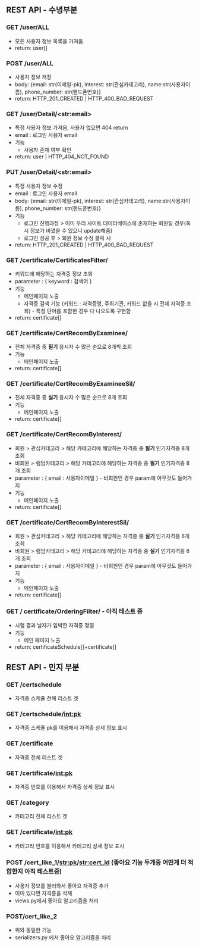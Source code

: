 ## REST API - 수녕부분 

### GET /user/ALL

- 모든 사용자 정보 목록을 가져옴
- return: user[]



### POST /user/ALL

- 사용자 정보 저장
- body: {email: str(이메일-pk), interest: str(관심카테고리), name:str(사용자이름), phone_number: str(핸드폰번호)}
- return: HTTP_201_CREATED | HTTP_400_BAD_REQUEST



### GET /user/Detail/\<str:email>

- 특정 사용자 정보 가져옴, 사용자 없으면 404 return
- email : 로그인 사용자 email
- 기능 
  - 사용자 존재 여부 확인
- return: user | HTTP_404_NOT_FOUND



### PUT /user/Detail/\<str:email>

- 특정 사용자 정보 수정
- email : 로그인 사용자 email
- body: {email: str(이메일-pk), interest: str(관심카테고리), name:str(사용자이름), phone_number: str(핸드폰번호)}
- 기능
  - 로그인 진행과정 > 이미 우리 사이트 데이터베이스에 존재하는 회원일 경우(혹시 정보가 바꼈을 수 있으니 update해줌)
  - 로그인 성공 후 > 회원 정보 수정 클릭 시
- return: HTTP_201_CREATED | HTTP_400_BAD_REQUEST





### GET /certificate/CertificatesFilter/

- 키워드에 해당하는 자격증 정보 조회
- parameter : { keyword : 검색어 }
- 기능 
  - 메인페이지 노출
  - 자격증 검색 기능 (키워드 : 자격증명, 주최기관, 키워드 없을 시 전체 자격증 조회)
          - 특정 단어를 포함한 경우 다 나오도록 구현함
- return: certificate[]



### GET /certificate/CertRecomByExaminee/

- 전체 자격증 중 **필기** 응시자 수 많은 순으로 8개씩 조회
- 기능
  - 메인페이지 노출
- return: certificate[]



### GET /certificate/CertRecomByExamineeSil/

- 전체 자격증 중 **실기** 응시자 수 많은 순으로 8개 조회
- 기능
  - 메인페이지 노출
- return: certificate[]



### GET /certificate/CertRecomByInterest/

- 회원 > 관심카테고리 > 해당 카테고리에 해당하는 자격증 중 **필기** 인기자격증 8개 조회
- 비회원 > 램덤카테고리 > 해당 카테고리에 해당하는 자격증 중 **필기** 인기자격증 8개 조회
- parameter : { email : 사용자이메일 } - 비회원인 경우 param에 아무것도 들어가지 
- 기능 
  - 메인페이지 노출
- return: certificate[]



### GET /certificate/CertRecomByInterestSil/

- 회원 > 관심카테고리 > 해당 카테고리에 해당하는 자격증 중 **실기** 인기자격증 8개 조회
- 비회원 > 램덤카테고리 > 해당 카테고리에 해당하는 자격증 중 **실기** 인기자격증 8개 조회
- parameter : { email : 사용자이메일 } - 비회원인 경우 param에 아무것도 들어가지 
- 기능 
  - 메인페이지 노출
- return: certificate[]



### GET / certificate/OrderingFilter/ - 아직 테스트 중

- 시험 결과 날자가 임박한 자격증 졍렬
- 기능
  - 메인 페이지 노출
- return: certificateSchedule[]+certificate[]



## REST API - 민지 부분 

### GET /certschedule
- 자격증 스케쥴 전체 리스트 겟

### GET /certschedule/<int:pk>
- 자격증 스케쥴 pk를 이용해서 자격증 상세 정보 표시

### GET /certificate
- 자격증 전체 리스트 겟

### GET /certificate/<int:pk>
- 자격증 번호를 이용해서 자격증 상세 정보 표시

### GET /category
- 카테고리 전체 리스트 겟

### GET /certificate/<int:pk>
- 카테고리 번호를 이용해서 카테고리 상세 정보 표시

### POST /cert_like_1/<str:pk>/<str:cert_id> (좋아요 기능 두개중 어떤게 더 적합한지 아직 테스트중)
- 사용자 정보를 불러와서 좋아요 자격증 추가
- 이미 있다면 자격증을 삭제
- views.py에서 좋아요 알고리즘을 처리

### POST/cert_like_2
- 위와 동일한 기능
- serializers.py 에서 좋아요 알고리즘을 처리


